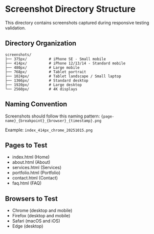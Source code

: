 # Screenshot Directory Structure

This directory contains screenshots captured during responsive testing validation.

## Directory Organization

```
screenshots/
├── 375px/          # iPhone SE - Small mobile
├── 414px/          # iPhone 12/13/14 - Standard mobile
├── 480px/          # Large mobile
├── 768px/          # Tablet portrait
├── 1024px/         # Tablet landscape / Small laptop
├── 1366px/         # Standard desktop
├── 1920px/         # Large desktop
└── 2560px/         # 4K displays
```

## Naming Convention

Screenshots should follow this naming pattern:
`{page-name}_{breakpoint}_{browser}_{timestamp}.png`

Example: `index_414px_chrome_20251015.png`

## Pages to Test

- index.html (Home)
- about.html (About)
- services.html (Services)
- portfolio.html (Portfolio)
- contact.html (Contact)
- faq.html (FAQ)

## Browsers to Test

- Chrome (desktop and mobile)
- Firefox (desktop and mobile)
- Safari (macOS and iOS)
- Edge (desktop)
